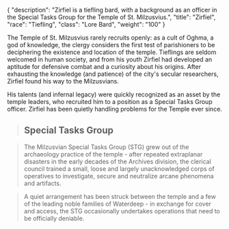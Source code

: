 {
"description": "Zirfiel is a tiefling bard, with a background as an officer in the Special Tasks Group for the Temple of St. Milzusvius.",
"title": "Zirfiel",
"race": "Tiefling",
"class": "Lore Bard",
"weight": "100"
}

The Temple of St. Milzusvius rarely recruits openly: as a cult of Oghma, a god of knowledge, the clergy considers the first test of parishioners to be deciphering the existence and location of the temple. Tieflings are seldom welcomed in human society, and from his youth Zirfiel had developed an aptitude for defensive combat and a curiosity about his origins. After exhausting the knowledge (and patience) of the city's secular researchers, Zirfiel found his way to the Milzusvians.

His talents (and infernal legacy) were quickly recognized as an asset by the temple leaders, who recruited him to a position as a Special Tasks Group officer. Zirfiel has been quietly handling problems for the Temple ever since.

> ## Special Tasks Group

> The Milzusvian Special Tasks Group (STG) grew out of the archaeology practice of the temple - after repeated extraplanar disasters in the early decades of the Archives division, the clerical council trained a small, loose and largely unacknowledged corps of operatives to investigate, secure and neutralize arcane phenomena and artifacts.

> A quiet arrangement has been struck between the temple and a few of the leading noble families of Waterdeep - in exchange for cover and access, the STG occasionally undertakes operations that need to be officially deniable.
